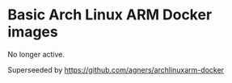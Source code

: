 # Basic Arch Linux ARM Docker images

No longer active.

Superseeded by https://github.com/agners/archlinuxarm-docker
